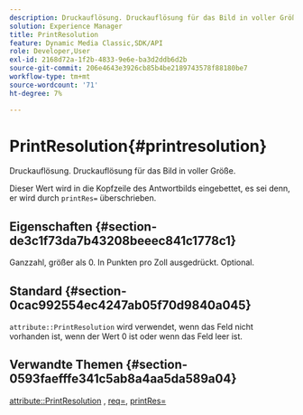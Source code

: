 ```yaml
---
description: Druckauflösung. Druckauflösung für das Bild in voller Größe.
solution: Experience Manager
title: PrintResolution
feature: Dynamic Media Classic,SDK/API
role: Developer,User
exl-id: 2168d72a-1f2b-4833-9e6e-ba3d2ddb6d2b
source-git-commit: 206e4643e3926cb85b4be2189743578f88180be7
workflow-type: tm+mt
source-wordcount: '71'
ht-degree: 7%

---
```


# PrintResolution{#printresolution}

Druckauflösung. Druckauflösung für das Bild in voller Größe.

Dieser Wert wird in die Kopfzeile des Antwortbilds eingebettet, es sei denn, er wird durch `printRes=` überschrieben.

## Eigenschaften {#section-de3c1f73da7b43208beeec841c1778c1}

Ganzzahl, größer als 0. In Punkten pro Zoll ausgedrückt. Optional.

## Standard {#section-0cac992554ec4247ab05f70d9840a045}

`attribute::PrintResolution` wird verwendet, wenn das Feld nicht vorhanden ist, wenn der Wert 0 ist oder wenn das Feld leer ist.

## Verwandte Themen {#section-0593faefffe341c5ab8a4aa5da589a04}

[attribute::PrintResolution](../../../../../../is-api/image-catalog/image-serving-api-ref/c-image-catalog-reference/c-attributes-reference/r-printresolution.md#reference-a53c6850077148c9bd88a8c5c1c400c5) ,  [req=](../../../../../../is-api/http-ref/image-serving-api-ref/c-http-protocol-reference/c-command-reference/r-req/r-req.md#reference-907cdb4a97034db7ad94695f25552e76),  [printRes=](../../../../../../is-api/http-ref/image-serving-api-ref/c-http-protocol-reference/c-command-reference/r-printres.md#reference-84f52afff4704c4b9d58e4bbbaea1491)
